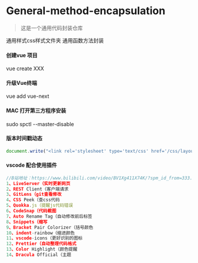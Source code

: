 # General-method-encapsulation

> 这是一个通用代码封装仓库

通用样式css样式文件夹
通用函数方法封装

#### 创建vue 项目
vue create XXX

#### 升级Vue终端
vue add vue-next

#### MAC 打开第三方程序安装
sudo spctl --master-disable

#### 版本时间戳动态
~~~js
document.write("<link rel='stylesheet' type='text/css' href='/css/layout.css?v="+new Date().getTime()+"'>");
~~~

#### vscode 配合使用插件
~~~js
//B站地址：https://www.bilibili.com/video/BV1Xg411X74K/?spm_id_from=333.788.recommend_more_video.7&vd_source=8b749e499334930bb8f03b6f409d8dbb
1、LiveServer（实时更新网页
2、REST Client（客户端请求
3、GitLens（git查看修改
4、CSS Peek（查css代码 
5、Quokka.js（提醒js代码错误
6、CodeSnap（代码截图
7、Auto Rename Tag（自动修改前后标签
8、Snippets（缩写
9、Bracket Pair Colorizer（括号颜色
10、indent-rainbow（缩进颜色
11、vscode-icons（更好识别的图标
12、Prettier（自动整理代码格式
13、Color Highlight（颜色提醒
14、Dracula Official（主题
~~~

<!-- 状态码 -->










